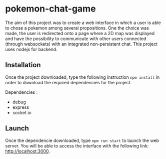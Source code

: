 # pokemon-chat-game

The aim of this project was to create a web interface in which a user is able to chose a pokemon among several propositions.
One the choice was made, the user is redirected onto a page where a 2D map was displayed and have the possibility to communicate with other users connected (through websockets) with an integrated non-persistent chat.
This project uses nodejs for backend.

## Installation

Once the project downloaded, type the following instruction `npm install` in order to download the required dependencies for the project.

Dependencies :
- debug
- express
- socket.io

## Launch

Once the dependencie downloaded, type `npm run start` to launch the web server.
You will be able to access the interface with the following link: [http://localhost:3000](http://localhost:3000).
